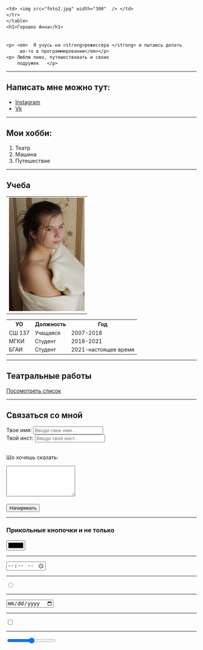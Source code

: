 <!DOCTYPE html>
<html lang="en">
<head>
    <meta charset="UTF-8">
    <title>Anna's CV </title>
</head>
<body>
    <table cellspasing ="150">
    <tr>
        <td><img src="foto.JPG" width="200"/></td>
         
    <td> <img src="foto2.jpg" width="300"  /> </td>
    </tr>
    </table>
    <h1>Горошко Анна</h1>


    <p> <em>  Я учусь на <strong>режиссера </strong> и пытаюсь делать
         шо-то в программировании</em></p>
    <p> Люблю пиво, путешествовать и своих
        подружек   </p>

<hr>
<h2>Написать мне можно тут: </h2>
<ul>
    <li><a href="https://www.instagram.com/goroshkoanya/"  target="_blank">
        Instagram</a></li>
    <li><a href="https://vk.com/goroshkoanya" target="_blank">Vk</a></li>
</ul>
<hr>
<h2> Мои хобби:</h2>
<ol type = >
    <li>Театр</li>
    <li>Машина</li>
    <li>Путешествие</li>
</ol>
<hr>
<h2> Учеба </h2>
<table>
    <tr>
        <th>УО</th>
        <th>Должность</th>
        <th>Год</th>
    </tr>
    <tr>
        <td>СШ 137</td>
        <td>Учащаяся </td>
        <td>2007-2018</td>
    </tr>
    <tr>
        <td>МГКИ</td>
        <td>Студент</td>
        <td>2018-2021</td>
    </tr>
    <tr>
        <td>БГАИ</td>
        <td>Студент</td>
        <td>2021-настоящее время</td>
    </tr>
</table>
<hr>
<h2>Театральные работы </h2>
<a href="teatr.html">Посомотреть список</a>

<hr>

<h2>Связаться со мной</h2>

<form action="/">
     <label for="name">Твое имя:</label>
    <input type="" id="name"
    placeholder="Вводи свое имя...">
<br>
    <label for="inst">Твой инст:</label>
    <input type="" id="inst"
    placeholder="Вводи свой инст...">
   <br>
   <br>

   <label for="text">Шо хочешь сказать:</label>
   <br>
   <textarea name="" id="text" cols="20" rows="5"></textarea>
   <br>
   <br>
    <input type="submit" value="Начирикать">
</form>
<hr>
<h3>Прикольные кнопочки и не только</h3>
<form action="">
    <input type="color">
    <hr>
    <input type="time">
    <hr>
    <input type="radio">
    <hr>
    <input type="date">
    <hr>
    <input type="checkbox">
    <hr>
    <input type="range" >
</form>

</body>
</html>
